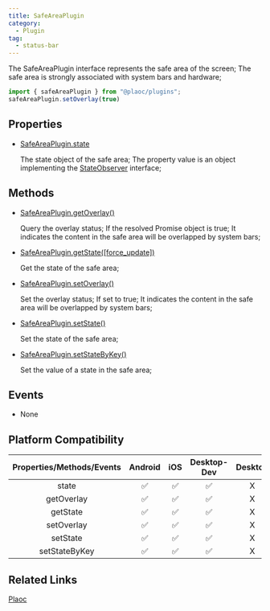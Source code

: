 ```yaml
---
title: SafeAreaPlugin
category:
  - Plugin
tag: 
  - status-bar
---
```


The SafeAreaPlugin interface represents the safe area of the screen;
The safe area is strongly associated with system bars and hardware;

```javascript
import { safeAreaPlugin } from "@plaoc/plugins";
safeAreaPlugin.setOverlay(true)
```

## Properties

- [SafeAreaPlugin.state](./state.md)

  The state object of the safe area;
  The property value is an object implementing the [StateObserver](../../interface/state-observer/index.md) interface;
  

## Methods

  - [SafeAreaPlugin.getOverlay()](./get-overlay.md)  

    Query the overlay status;
    If the resolved Promise object is true;
    It indicates the content in the safe area will be overlapped by system bars;

  - [SafeAreaPlugin.getState([force_update])](./get-state.md)

    Get the state of the safe area;

  - [SafeAreaPlugin.setOverlay()](./set-overlay.md)

    Set the overlay status;
    If set to true;
    It indicates the content in the safe area will be overlapped by system bars;

  - [SafeAreaPlugin.setState()](./set-state.md)

    Set the state of the safe area;

  - [SafeAreaPlugin.setStateByKey()](./set-state-by-key.md)

    Set the value of a state in the safe area;


## Events

- None


## Platform Compatibility

| Properties/Methods/Events | Android | iOS | Desktop-Dev | Desktop |
|:------------:|:-------:|:---:|:-----------:|:-------:|
| state        | ✅      | ✅  | ✅          | X       |
| getOverlay   | ✅      | ✅  | ✅          | X       |  
| getState     | ✅      | ✅  | ✅          | X       |
| setOverlay   | ✅      | ✅  | ✅          | X       |
| setState     | ✅      | ✅  | ✅          | X       |
| setStateByKey| ✅      | ✅  | ✅          | X       |


## Related Links

[Plaoc](../../)